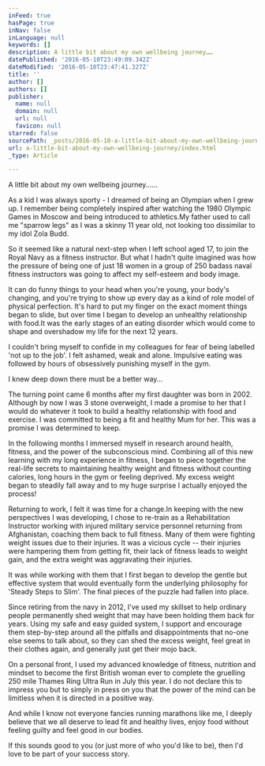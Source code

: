 ```yaml
---
inFeed: true
hasPage: true
inNav: false
inLanguage: null
keywords: []
description: A little bit about my own wellbeing journey……
datePublished: '2016-05-10T23:49:09.342Z'
dateModified: '2016-05-10T23:47:41.327Z'
title: ''
author: []
authors: []
publisher:
  name: null
  domain: null
  url: null
  favicon: null
starred: false
sourcePath: _posts/2016-05-10-a-little-bit-about-my-own-wellbeing-journey.md
url: a-little-bit-about-my-own-wellbeing-journey/index.html
_type: Article

---
```

A little bit about my own wellbeing journey......

As a kid I was always sporty - I dreamed of being an Olympian when I grew up. I remember being completely inspired after watching the 1980 Olympic Games in Moscow and being introduced to athletics.My father used to call me "sparrow legs" as I was a skinny 11 year old, not looking too dissimilar to my idol Zola Budd. 

So it seemed like a natural next-step when I left school aged 17, to join the Royal Navy as a fitness instructor. But what I hadn't quite imagined was how the pressure of being one of just 18 women in a group of 250 badass naval fitness instructors was going to affect my self-esteem and body image.  
  

It can do funny things to your head when you're young, your body's changing, and you're trying to show up every day as a kind of role model of physical perfection. It's hard to put my finger on the exact moment things began to slide, but over time I began to develop an unhealthy relationship with food.It was the early stages of an eating disorder which would come to shape and overshadow my life for the next 12 years. 

I couldn't bring myself to confide in my colleagues for fear of being labelled 'not up to the job'. I felt ashamed, weak and alone. Impulsive eating was followed by hours of obsessively punishing myself in the gym.

I knew deep down there must be a better way...

The turning point came 6 months after my first daughter was born in 2002\. Although by now I was 3 stone overweight, I made a promise to her that I would do whatever it took to build a healthy relationship with food and exercise. I was committed to being a fit and healthy Mum for her. This was a promise I was determined to keep.

In the following months I immersed myself in research around health, fitness, and the power of the subconscious mind. Combining all of this new learning with my long experience in fitness, I began to piece together the real-life secrets to maintaining healthy weight and fitness without counting calories, long hours in the gym or feeling deprived. My excess weight began to steadily fall away and to my huge surprise I actually enjoyed the process!

Returning to work, I felt it was time for a change.In keeping with the new perspectives I was developing, I chose to re-train as a Rehabilitation Instructor working with injured military service personnel returning from Afghanistan, coaching them back to full fitness. Many of them were fighting weight issues due to their injuries. It was a vicious cycle -- their injuries were hampering them from getting fit, their lack of fitness leads to weight gain, and the extra weight was aggravating their injuries.

It was while working with them that I first began to develop the gentle but effective system that would eventually form the underlying philosophy for 'Steady Steps to Slim'. The final pieces of the puzzle had fallen into place.

Since retiring from the navy in 2012, I've used my skillset to help ordinary people permanently shed weight that may have been holding them back for years. Using my safe and easy guided system, I support and encourage them step-by-step around all the pitfalls and disappointments that no-one else seems to talk about, so they can shed the excess weight, feel great in their clothes again, and generally just get their mojo back. 

On a personal front, I used my advanced knowledge of fitness, nutrition and mindset to become the first British woman ever to complete the gruelling 250 mile Thames Ring Ultra Run in July this year. I do not declare this to impress you but to simply in press on you that the power of the mind can be limitless when it is directed in a positive way. 

And while I know not everyone fancies running marathons like me, I deeply believe that we all deserve to lead fit and healthy lives, enjoy food without feeling guilty and feel good in our bodies.

If this sounds good to you (or just more of who you'd
like to be), then I'd love to be part of your success story.